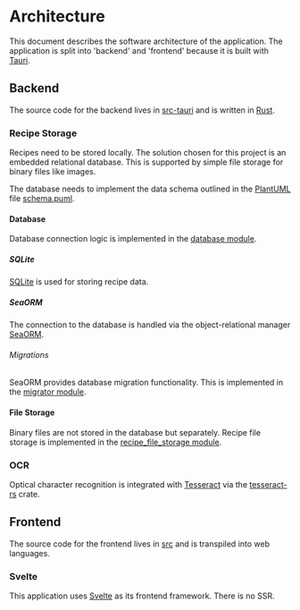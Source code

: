 # Architecture

This document describes the software architecture of the application.
The application is split into 'backend' and 'frontend' because it is built with [Tauri](https://tauri.app).

## Backend

The source code for the backend lives in [src-tauri](./src-tauri) and is written in [Rust](https://www.rust-lang.org).

### Recipe Storage

Recipes need to be stored locally. The solution chosen for this project is an embedded relational database. This is supported by simple file storage for binary files like images.

The database needs to implement the data schema outlined in the [PlantUML](https://plantuml.com/) file [schema.puml](./doc/architecture/database/schema.puml).

#### Database

Database connection logic is implemented in the [database module](./src-tauri/src/database.rs).

##### SQLite

[SQLite](https://www.sqlite.org) is used for storing recipe data.

##### SeaORM

The connection to the database is handled via the object-relational manager [SeaORM](https://www.sea-ql.org/SeaORM/).

###### Migrations

SeaORM provides database migration functionality. This is implemented in the [migrator module](./src-tauri/src/migrator.rs).

#### File Storage

Binary files are not stored in the database but separately. Recipe file storage is implemented in the [recipe_file_storage module](./src-tauri/src/recipe_file_storage.rs).

### OCR

Optical character recognition is integrated with [Tesseract](https://github.com/tesseract-ocr/tesseract) via the [tesseract-rs](https://github.com/antimatter15/tesseract-rs) crate.

## Frontend

The source code for the frontend lives in [src](./src) and is transpiled into web languages.

### Svelte

This application uses [Svelte](https://svelte.dev/) as its frontend framework. There is no SSR.
